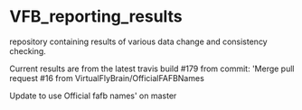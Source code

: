 # VFB_reporting_results
repository containing results of various data change and consistency checking.

 Current results are from the latest travis build #179 from commit: 'Merge pull request #16 from VirtualFlyBrain/OfficialFAFBNames

Update to use Official fafb names' on master

